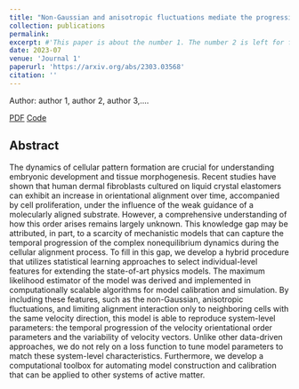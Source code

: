 ```yaml
---
title: "Non-Gaussian and anisotropic fluctuations mediate the progression of global cellular order: a data-driven study"
collection: publications
permalink: 
excerpt: #'This paper is about the number 1. The number 2 is left for future work.'
date: 2023-07
venue: 'Journal 1'
paperurl: 'https://arxiv.org/abs/2303.03568'
citation: ''
---
```


Author: author 1, author 2, author 3,....





[PDF](https://arxiv.org/abs/2303.03568)
[Code](https://arxiv.org/abs/2303.03568)


## Abstract
The dynamics of cellular pattern formation are crucial for understanding embryonic development and tissue morphogenesis. Recent studies have shown that human dermal fibroblasts cultured on liquid crystal elastomers can exhibit an increase in orientational alignment over time, accompanied by cell proliferation, under the influence of the weak guidance of a molecularly aligned substrate. However, a comprehensive understanding of how this order arises remains largely unknown. This knowledge gap may be attributed, in part, to a scarcity of mechanistic models that can capture the temporal progression of the complex nonequilibrium dynamics during the cellular alignment process. To fill in this gap, we develop a hybrid procedure that utilizes statistical learning approaches to select individual-level features for extending the state-of-art physics models. The maximum likelihood estimator of the model was derived and implemented in computationally scalable algorithms for model calibration and simulation. By including these features, such as the non-Gaussian, anisotropic fluctuations, and limiting alignment interaction only to neighboring cells with the same velocity direction, this model is able to reproduce system-level parameters: the temporal progression of the velocity orientational order parameters and the variability of velocity vectors. Unlike other data-driven approaches, we do not rely on a loss function to tune model parameters to match these system-level characteristics. Furthermore, we develop a computational toolbox for automating model construction and calibration that can be applied to other systems of active matter.
